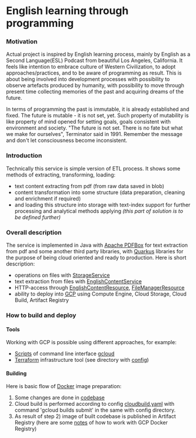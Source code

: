 # English learning through programming

### Motivation

Actual project is inspired by English learning process, mainly by English as a Second Language(ESL) Podcast from beautiful Los Angeles, California. 
It feels like intention to embrace culture of Western Civilization, to adopt approaches/practices, and to be aware of programming as result. 
This is about being involved into development processes with possibility to observe artefacts produced by humanity, with possibility to move through present time collecting memories of the past and acquiring dreams of the future.

In terms of programming the past is immutable, it is already established and fixed. The future is mutable - it is not set, yet. Such property of mutability is like property of mind opened for setting goals, goals consistent with environment and society.
"The future is not set. There is no fate but what we make for ourselves", Terminator said in 1991. Remember the message and don't let consciousness become inconsistent.

### Introduction

Technically this service is simple version of ETL process. It shows some methods of extracting, transforming, loading:
- text content extracting from pdf (from raw data saved in blob)
- content transformation into some structure (data preparation, cleaning and enrichment if required)
- and loading this structure into storage with text-index support for further processing and analytical methods applying *(this part of solution is to be defined further)*

### Overall description

The service is implemented in Java with [Apache PDFBox](https://pdfbox.apache.org/) for text extraction from pdf and some another third party libraries, with [Quarkus](https://quarkus.io/) libraries for the purpose of being cloud oriented and ready to production.
Here is short description:
- operations on files with [StorageService](./src/main/java/org/example/storage/StorageService.java)
- text extraction from files with [EnglishContentService](./src/main/java/org/example/service/EnglishContentService.java)
- HTTP-access through [EnglishContentResource](./src/main/java/org/example/rest/EnglishContentResource.java), [FileManagerResource](./src/main/java/org/example/rest/FileManagerResource.java)
- ability to deploy into [GCP](https://cloud.google.com/) using Compute Engine, Cloud Storage, Cloud Build, Artifact Registry

### How to build and deploy

#### Tools
Working with GCP is possible using different approaches, for example:
- [Scripts](./gcp) of command line interface [gcloud](https://cloud.google.com/sdk/gcloud)
- [Terraform](https://www.terraform.io/) infrastructure tool (see directory with [config](./gcp-terraform))

#### Building
Here is basic flow of [Docker](https://www.docker.com/) image preparation:
1) Some changes are done in [codebase](./src)
2) Cloud build is performed according to config [cloudbuild.yaml](./cloudbuild.yaml)
with command 'gcloud builds submit' in the same with config directory.
3) As result of step 2) image of built codebase is published in Artifact Registry (here are some [notes](./notes/gcp_docker.txt) of how to work with GCP Docker Registry) 